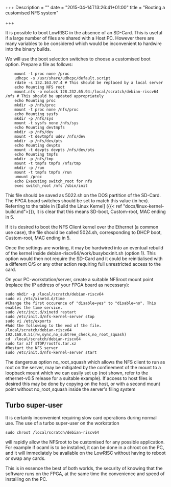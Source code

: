 +++
Description = ""
date = "2015-04-14T13:26:41+01:00"
title = "Booting a customised NFS system"

+++

It is possible to boot LowRISC in the absence of an SD-Card. This is useful if a large
number of files are shared with a Host PC. However there are many variables to be considered
which would be inconvenient to hardwire into the binary builds.

We will use the boot selection switches to choose a customised boot option. Prepare a file
as follows:

        mount -t proc none /proc
        udhcpc -s /usr/share/udhcpc/default.script
        rdate -s 132.163.97.4 # This should be replaced by a local server
        echo Mounting NFS root
        mount.nfs -o nolock 128.232.65.94:/local/scratch/debian-riscv64 /nfs # This should be updated appropriately
        echo Mounting proc
        mkdir -p /nfs/proc
        mount -t proc none /nfs/proc
        echo Mounting sysfs
        mkdir -p /nfs/sys
        mount -t sysfs none /nfs/sys
        echo Mounting devtmpfs
        mkdir -p /nfs/dev
        mount -t devtmpfs udev /nfs/dev
        mkdir -p /nfs/dev/pts
        echo Mounting devpts
        mount -t devpts devpts /nfs/dev/pts
        echo Mounting tmpfs
        mkdir -p /nfs/tmp
        mount -t tmpfs tmpfs /nfs/tmp
        mkdir -p /run
        mount -t tmpfs tmpfs /run
        umount /proc
        echo Executing switch_root for nfs
        exec switch_root /nfs /sbin/init

This file should be saved as 5022.sh on the DOS partition of the SD-Card.
The FPGA board switches should be set to match this value (in hex). Referring to the table in  [Build the Linux Kernel] ({{< ref "docs/linux-kernel-build.md">}}), it is clear that this means SD-boot, Custom-root, MAC ending in 5.

If it is desired to boot the NFS Client kernel over the Ethernet (a common use case), the file should be called 5024.sh, corresponding to DHCP boot, Custom-root, MAC ending in 5.

Once the settings are working, it may
be hardwired into an eventual rebuild of the kernel inside debian-riscv64/work/busyboxinit.sh (option 1).
This option would then not require the SD-Card and it could be reinitialised with a different O/S or any other action requiring full unrestricted access to the card.

On your PC-workstation/server, create a suitable NFSroot mount point (replace the IP address of your FPGA board as necessary):

    sudo mkdir -p /local/scratch/debian-riscv64
    sudo vi /etc/xinetd.d/time
    #Change the first occurence of "disable=yes" to "disable=no". This enables the time service.
    sudo /etc/init.d/xinetd restart
    sudo /etc/init.d/nfs-kernel-server stop
    sudo vi /etc/exports
    #Add the following to the end of the file.
    /local/scratch/debian-riscv64 192.168.0.51(rw,sync,no_subtree_check,no_root_squash)
    cd  /local/scratch/debian-riscv64
    sudo tar xJf $TOP/rootfs.tar.xz
    #Restart the NFS server
    sudo /etc/init.d/nfs-kernel-server start

The dangerous option no_root_squash which allows the NFS client to run as root on the server, may be mitigated by the confinement of the mount to a loopback mount which we can easily set up (not shown, refer to the ethernet-v0.5 release for a suitable example). If access to host files is desired this may be done by copying on the host, or with a second mount point without no_root_squash inside the server's filing system

## Turbo super-user

It is certainly inconvenient requiring slow card operations during normal use. The use of a turbo super-user on the workstation

    sudo chroot /local/scratch/debian-riscv64

will rapidly allow the NFSroot to be customised for any possible application. For example if ocaml is to be installed, it can be done in a chroot on the PC, and it will immediately be available on the LowRISC without having to reboot or swap any cards.

This is in essence the best of both worlds, the security of knowing that the software runs on the FPGA, at the same time the convenience and speed of installing on the PC.
